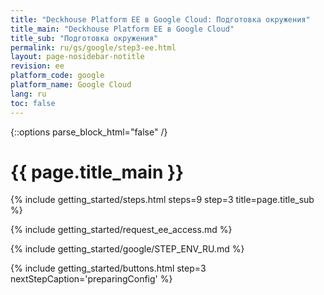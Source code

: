```yaml
---
title: "Deckhouse Platform EE в Google Cloud: Подготовка окружения"
title_main: "Deckhouse Platform EE в Google Cloud"
title_sub: "Подготовка окружения"
permalink: ru/gs/google/step3-ee.html
layout: page-nosidebar-notitle
revision: ee
platform_code: google
platform_name: Google Cloud
lang: ru
toc: false
---
```


<link rel="stylesheet" type="text/css" href='{{ assets["getting-started.css"].digest_path }}' />
{::options parse_block_html="false" /}

<h1 class="docs__title">{{ page.title_main }}</h1>
{% include getting_started/steps.html steps=9 step=3 title=page.title_sub %}

{% include getting_started/request_ee_access.md %}

{% include getting_started/google/STEP_ENV_RU.md %}

{% include getting_started/buttons.html step=3 nextStepCaption='preparingConfig' %}
